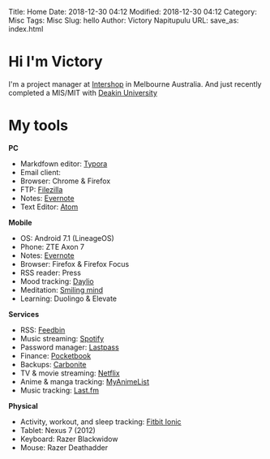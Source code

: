 Title: Home
Date: 2018-12-30 04:12
Modified: 2018-12-30 04:12
Category: Misc
Tags: Misc
Slug: hello
Author: Victory Napitupulu
URL:
save_as: index.html

# Hi I'm Victory #

I'm a project manager at [Intershop](//intershop.com) in Melbourne Australia. And just recently completed a MIS/MIT with [Deakin University](//deakin.edu.au)

# My tools #
**PC**
 - Markdfown editor: [Typora](//typora.io)
 - Email client:
 - Browser: Chrome & Firefox
 - FTP: [Filezilla](//filezilla-project.org)
 - Notes: [Evernote](//evernote.com)
 - Text Editor: [Atom](//atom.io)

**Mobile**
 - OS: Android 7.1 (LineageOS)
 - Phone: ZTE Axon 7
 - Notes: [Evernote](//evernote.com)
 - Browser: Firefox & Firefox Focus
 - RSS reader: Press
 - Mood tracking: [Daylio](//daylio.webflow.io)
 - Meditation: [Smiling mind](//smilingmind.com.au)
 - Learning: Duolingo & Elevate

**Services**
 - RSS: [Feedbin](//feedbin.com)
 - Music streaming: [Spotify](//spotify.com)
 - Password manager: [Lastpass](//lastpass.com)
 - Finance: [Pocketbook](//getpocketbook.com)
 - Backups: [Carbonite](//carbonite.com)
 - TV & movie streaming: [Netflix](//netflix.com)
 - Anime & manga tracking: [MyAnimeList](//myanimelist.net)
 - Music tracking: [Last.fm](//last.fm)

 **Physical**
  - Activity, workout, and sleep tracking: [Fitbit Ionic](//fitbit.com/au/ionic)
  - Tablet: Nexus 7 (2012)
  - Keyboard: Razer Blackwidow
  - Mouse: Razer Deathadder
